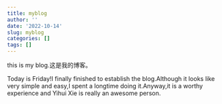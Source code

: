 ```yaml
---
title: myblog
author: ''
date: '2022-10-14'
slug: myblog
categories: []
tags: []
---
```



this is my blog.这是我的博客。

Today is Friday!I finally finished to establish the blog.Although it looks like very simple and easy,I spent a longtime doing it.Anyway,it is a worthy experience and Yihui Xie is really an awesome person.